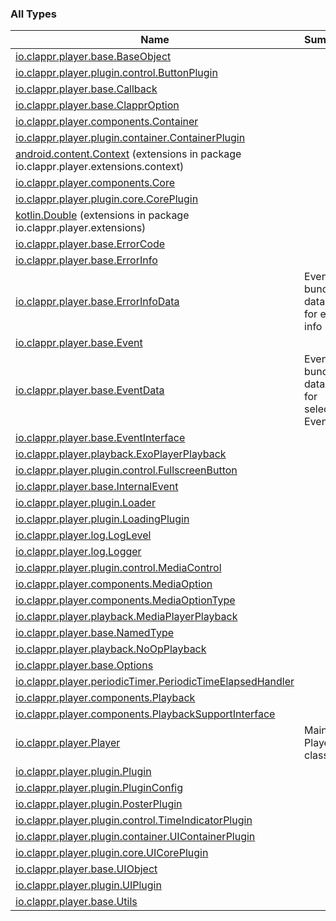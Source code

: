 

### All Types

| Name | Summary |
|---|---|
| [io.clappr.player.base.BaseObject](../io.clappr.player.base/-base-object/index.md) |  |
| [io.clappr.player.plugin.control.ButtonPlugin](../io.clappr.player.plugin.control/-button-plugin/index.md) |  |
| [io.clappr.player.base.Callback](../io.clappr.player.base/-callback/index.md) |  |
| [io.clappr.player.base.ClapprOption](../io.clappr.player.base/-clappr-option/index.md) |  |
| [io.clappr.player.components.Container](../io.clappr.player.components/-container/index.md) |  |
| [io.clappr.player.plugin.container.ContainerPlugin](../io.clappr.player.plugin.container/-container-plugin/index.md) |  |
| [android.content.Context](../io.clappr.player.extensions.context/android.content.-context/index.md) (extensions in package io.clappr.player.extensions.context) |  |
| [io.clappr.player.components.Core](../io.clappr.player.components/-core/index.md) |  |
| [io.clappr.player.plugin.core.CorePlugin](../io.clappr.player.plugin.core/-core-plugin/index.md) |  |
| [kotlin.Double](../io.clappr.player.extensions/kotlin.-double/index.md) (extensions in package io.clappr.player.extensions) |  |
| [io.clappr.player.base.ErrorCode](../io.clappr.player.base/-error-code/index.md) |  |
| [io.clappr.player.base.ErrorInfo](../io.clappr.player.base/-error-info/index.md) |  |
| [io.clappr.player.base.ErrorInfoData](../io.clappr.player.base/-error-info-data/index.md) | Event bundle data keys for error info |
| [io.clappr.player.base.Event](../io.clappr.player.base/-event/index.md) |  |
| [io.clappr.player.base.EventData](../io.clappr.player.base/-event-data/index.md) | Event bundle data keys for selected Events |
| [io.clappr.player.base.EventInterface](../io.clappr.player.base/-event-interface/index.md) |  |
| [io.clappr.player.playback.ExoPlayerPlayback](../io.clappr.player.playback/-exo-player-playback/index.md) |  |
| [io.clappr.player.plugin.control.FullscreenButton](../io.clappr.player.plugin.control/-fullscreen-button/index.md) |  |
| [io.clappr.player.base.InternalEvent](../io.clappr.player.base/-internal-event/index.md) |  |
| [io.clappr.player.plugin.Loader](../io.clappr.player.plugin/-loader/index.md) |  |
| [io.clappr.player.plugin.LoadingPlugin](../io.clappr.player.plugin/-loading-plugin/index.md) |  |
| [io.clappr.player.log.LogLevel](../io.clappr.player.log/-log-level/index.md) |  |
| [io.clappr.player.log.Logger](../io.clappr.player.log/-logger/index.md) |  |
| [io.clappr.player.plugin.control.MediaControl](../io.clappr.player.plugin.control/-media-control/index.md) |  |
| [io.clappr.player.components.MediaOption](../io.clappr.player.components/-media-option/index.md) |  |
| [io.clappr.player.components.MediaOptionType](../io.clappr.player.components/-media-option-type/index.md) |  |
| [io.clappr.player.playback.MediaPlayerPlayback](../io.clappr.player.playback/-media-player-playback/index.md) |  |
| [io.clappr.player.base.NamedType](../io.clappr.player.base/-named-type/index.md) |  |
| [io.clappr.player.playback.NoOpPlayback](../io.clappr.player.playback/-no-op-playback/index.md) |  |
| [io.clappr.player.base.Options](../io.clappr.player.base/-options/index.md) |  |
| [io.clappr.player.periodicTimer.PeriodicTimeElapsedHandler](../io.clappr.player.periodic-timer/-periodic-time-elapsed-handler/index.md) |  |
| [io.clappr.player.components.Playback](../io.clappr.player.components/-playback/index.md) |  |
| [io.clappr.player.components.PlaybackSupportInterface](../io.clappr.player.components/-playback-support-interface/index.md) |  |
| [io.clappr.player.Player](../io.clappr.player/-player/index.md) | Main Player class. |
| [io.clappr.player.plugin.Plugin](../io.clappr.player.plugin/-plugin/index.md) |  |
| [io.clappr.player.plugin.PluginConfig](../io.clappr.player.plugin/-plugin-config/index.md) |  |
| [io.clappr.player.plugin.PosterPlugin](../io.clappr.player.plugin/-poster-plugin/index.md) |  |
| [io.clappr.player.plugin.control.TimeIndicatorPlugin](../io.clappr.player.plugin.control/-time-indicator-plugin/index.md) |  |
| [io.clappr.player.plugin.container.UIContainerPlugin](../io.clappr.player.plugin.container/-u-i-container-plugin/index.md) |  |
| [io.clappr.player.plugin.core.UICorePlugin](../io.clappr.player.plugin.core/-u-i-core-plugin/index.md) |  |
| [io.clappr.player.base.UIObject](../io.clappr.player.base/-u-i-object/index.md) |  |
| [io.clappr.player.plugin.UIPlugin](../io.clappr.player.plugin/-u-i-plugin/index.md) |  |
| [io.clappr.player.base.Utils](../io.clappr.player.base/-utils/index.md) |  |
